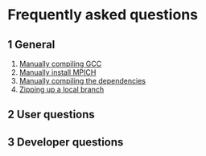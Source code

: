 # Frequently asked questions

## 1 General
1. [Manually compiling GCC](ManualGCC.md)
2. [Manually install MPICH](ManualMPICH.md)
3. [Manually compiling the dependencies](ManualDependencies.md)
4. [Zipping up a local branch](TarringUpLocalBranch.md) 

## 2 User questions

## 3 Developer questions